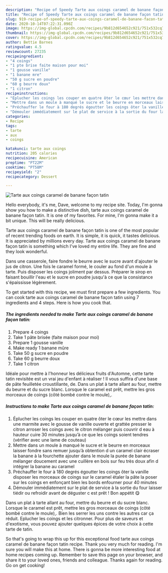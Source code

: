 ```yaml
---
description: "Recipe of Speedy Tarte aux coings caramel de banane façon tatin"
title: "Recipe of Speedy Tarte aux coings caramel de banane façon tatin"
slug: 919-recipe-of-speedy-tarte-aux-coings-caramel-de-banane-facon-tatin
date: 2020-10-14T07:22:31.090Z
image: https://img-global.cpcdn.com/recipes/9b812d654652c921/751x532cq70/tarte-aux-coings-caramel-de-banane-facon-tatin-photo-principale-de-la-recette.jpg
thumbnail: https://img-global.cpcdn.com/recipes/9b812d654652c921/751x532cq70/tarte-aux-coings-caramel-de-banane-facon-tatin-photo-principale-de-la-recette.jpg
cover: https://img-global.cpcdn.com/recipes/9b812d654652c921/751x532cq70/tarte-aux-coings-caramel-de-banane-facon-tatin-photo-principale-de-la-recette.jpg
author: Bettie Barnes
ratingvalue: 4.5
reviewcount: 27235
recipeingredient:
- "4 coings"
- "1 pte brise faite maison pour moi"
- "1 gousse vanille"
- "1 banane mre"
- "50 g sucre en poudre"
- "60 g beurre doux"
- "1 citron"
recipeinstructions:
- "Éplucher les coings les couper en quatre ôter le cœur les mettre dans une marmite avec le gousse de vanille ouverte et grattée presser le citron arroser les coings avec le citron mélanger puis couvrir d eau à hauteur cuire 30 minutes jusqu’à ce que les coings soient tendres (vérifier avec une lame de couteau)"
- "Mettre dans un moule à manqué le sucre et le beurre en morceaux laisser fondre sans remuer jusqu’à obtention d un caramel clair écraser la banane à la fourchette ajouter dans le moule la purée de banane mélanger doucement avec une cuillère en bois sur feu très doux afin d intégrer la banane au caramel"
- "Préchauffer le four à 180 degrés égoutter les coings ôter la vanille disposer les morceaux de coings sur le caramel étaler la pâte la poser sur les coings en enfonçant bien les bords enfourner pour 40 minutes"
- "Démouler immédiatement sur le plat de service à la sortie du four laisser tiédir ou refroidir avant de déguster c est prêt ! Bon appétit 😋"
categories:
- Recipe
tags:
- tarte
- aux
- coings

katakunci: tarte aux coings 
nutrition: 205 calories
recipecuisine: American
preptime: "PT22M"
cooktime: "PT58M"
recipeyield: "2"
recipecategory: Dessert

---
```



![Tarte aux coings caramel de banane façon tatin](https://img-global.cpcdn.com/recipes/9b812d654652c921/751x532cq70/tarte-aux-coings-caramel-de-banane-facon-tatin-photo-principale-de-la-recette.jpg)

Hello everybody, it's me, Dave, welcome to my recipe site. Today, I'm gonna show you how to make a distinctive dish, tarte aux coings caramel de banane façon tatin. It is one of my favorites. For mine, I'm gonna make it a bit unique. This will be really delicious.

Tarte aux coings caramel de banane façon tatin is one of the most popular of recent trending foods on earth. It is simple, it is quick, it tastes delicious. It is appreciated by millions every day. Tarte aux coings caramel de banane façon tatin is something which I've loved my entire life. They are fine and they look wonderful.

Dans une casserole, faire fondre le beurre avec le sucre avant d&#39;ajouter le jus de citron. Une fois le caramel formé, le couler au fond d&#39;un moule à tarte. Puis disposer les coings joliment par dessus. Préparer le sirop en faisant bouillir l&#39;eau et le sucre en poudre jusqu&#39;à ce que la consistance s&#39;épaississe légèrement.


To get started with this recipe, we must first prepare a few ingredients. You can cook tarte aux coings caramel de banane façon tatin using 7 ingredients and 4 steps. Here is how you cook that.

<!--inarticleads1-->

##### The ingredients needed to make Tarte aux coings caramel de banane façon tatin:

1. Prepare 4 coings
1. Take 1 pâte brisée (faite maison pour moi)
1. Prepare 1 gousse vanille
1. Make ready 1 banane mûre
1. Take 50 g sucre en poudre
1. Take 60 g beurre doux
1. Take 1 citron


Idéale pour mettre à l&#39;honneur les délicieux fruits d&#39;Automne, cette tarte tatin revisitée est un vrai jeu d&#39;enfant à réaliser ! Il vous suffira d&#39;une base de pâte feuilletée croustillante, de. Dans un plat à tarte allant au four, mettre du beurre et du sucre blanc. Lorsque le caramel est prêt, mettre les gros morceaux de coings (côté bombé contre le moule),. 

<!--inarticleads2-->

##### Instructions to make Tarte aux coings caramel de banane façon tatin:

1. Éplucher les coings les couper en quatre ôter le cœur les mettre dans une marmite avec le gousse de vanille ouverte et grattée presser le citron arroser les coings avec le citron mélanger puis couvrir d eau à hauteur cuire 30 minutes jusqu’à ce que les coings soient tendres (vérifier avec une lame de couteau)
1. Mettre dans un moule à manqué le sucre et le beurre en morceaux laisser fondre sans remuer jusqu’à obtention d un caramel clair écraser la banane à la fourchette ajouter dans le moule la purée de banane mélanger doucement avec une cuillère en bois sur feu très doux afin d intégrer la banane au caramel
1. Préchauffer le four à 180 degrés égoutter les coings ôter la vanille disposer les morceaux de coings sur le caramel étaler la pâte la poser sur les coings en enfonçant bien les bords enfourner pour 40 minutes
1. Démouler immédiatement sur le plat de service à la sortie du four laisser tiédir ou refroidir avant de déguster c est prêt ! Bon appétit 😋


Dans un plat à tarte allant au four, mettre du beurre et du sucre blanc. Lorsque le caramel est prêt, mettre les gros morceaux de coings (côté bombé contre le moule),. Bien les serrer les uns contre les autres car ça réduit. Eplucher les coings et les citronner. Pour plus de saveurs et d&#39;exotisme, vous pouvez ajouter quelques épices de votre choix à cette tarte de tatin. 

So that's going to wrap this up for this exceptional food tarte aux coings caramel de banane façon tatin recipe. Thank you very much for reading. I'm sure you will make this at home. There is gonna be more interesting food at home recipes coming up. Remember to save this page on your browser, and share it to your loved ones, friends and colleague. Thanks again for reading. Go on get cooking!
